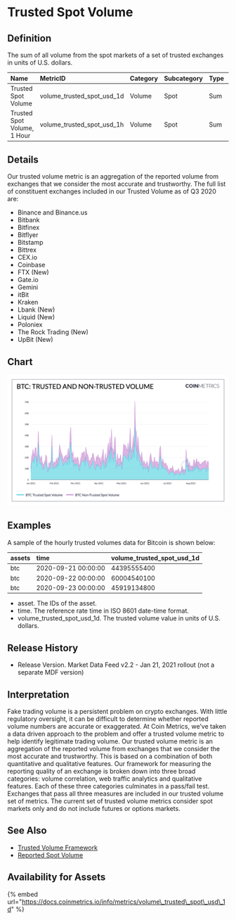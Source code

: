 # Trusted Spot Volume

## Definition

The sum of all volume from the spot markets of a set of trusted exchanges in units of U.S. dollars.[  
](https://docs.coinmetrics.io/info/metrics/volume_trusted_spot_usd_1d)

| Name | MetricID | Category | Subcategory | Type | Unit | Interval |
| :--- | :--- | :--- | :--- | :--- | :--- | :--- |
| Trusted Spot Volume | volume\_trusted\_spot\_usd\_1d | Volume | Spot | Sum | USD | 1d |
| Trusted Spot Volume, 1 Hour | volume\_trusted\_spot\_usd\_1h | Volume | Spot | Sum | USD | 1h |

## Details

Our trusted volume metric is an aggregation of the reported volume from exchanges that we consider the most accurate and trustworthy.  The full list of constituent exchanges included in our Trusted Volume as of Q3 2020 are:

* Binance and Binance.us
* Bitbank
* Bitfinex
* Bitflyer
* Bitstamp
* Bittrex
* CEX.io
* Coinbase
* FTX \(New\)
* Gate.io
* Gemini
* itBit
* Kraken
* Lbank \(New\)
* Liquid \(New\)
* Poloniex
* The Rock Trading \(New\)
* UpBit \(New\)

## Chart

![Trusted volume as a portion of total volume](../../.gitbook/assets/btc_trusted_and_non-trusted_volume.png)

## Examples

A sample of the hourly trusted volumes data for Bitcoin is shown below:

| assets | time | volume\_trusted\_spot\_usd\_1d |
| :--- | :--- | :--- |
| btc | 2020-09-21 00:00:00 | 44395555400 |
| btc | 2020-09-22 00:00:00 | 60004540100 |
| btc | 2020-09-23 00:00:00 | 45919134800 |

* asset. The IDs of the asset.
* time. The reference rate time in ISO 8601 date-time format.
* volume\_trusted\_spot\_usd\_1d. The trusted volume value in units of U.S. dollars.

## Release History

* Release Version. Market Data Feed v2.2 - Jan 21, 2021 rollout \(not a separate MDF version\)

## Interpretation

Fake trading volume is a persistent problem on crypto exchanges. With little regulatory oversight, it can be difficult to determine whether reported volume numbers are accurate or exaggerated. At Coin Metrics, we’ve taken a data driven approach to the problem and offer a trusted volume metric to help identify legitimate trading volume. Our trusted volume metric is an aggregation of the reported volume from exchanges that we consider the most accurate and trustworthy. This is based on a combination of both quantitative and qualitative features. Our framework for measuring the reporting quality of an exchange is broken down into three broad categories: volume correlation, web traffic analytics and qualitative features. Each of these three categories culminates in a pass/fail test. Exchanges that pass all three measures are included in our trusted volume set of metrics. The current set of trusted volume metrics consider spot markets only and do not include futures or options markets.

## See Also

* [Trusted Volume Framework](https://coinmetrics.io/q3-refresh-of-trusted-spot-volume-framework/%20)
* [Reported Spot Volume](volume_reported_spot_usd_1d.md)

## Availability for Assets

{% embed url="https://docs.coinmetrics.io/info/metrics/volume\_trusted\_spot\_usd\_1d" %}

